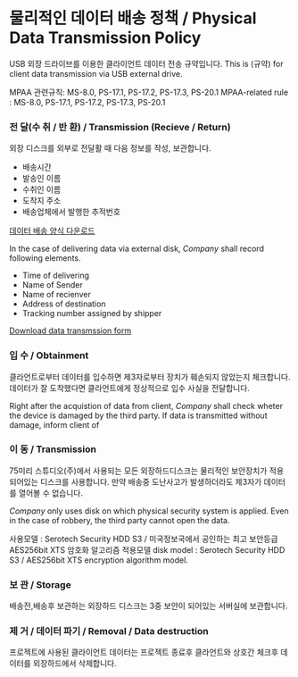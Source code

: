 # 물리적인 데이터 배송 정책 / Physical Data Transmission Policy
USB 외장 드라이브를 이용한 클라이언트 데이터 전송 규약입니다.
This is (규약) for client data transmission via USB external drive.


MPAA 관련규칙: MS-8.0, PS-17.1, PS-17.2, PS-17.3, PS-20.1
MPAA-related rule : MS-8.0, PS-17.1, PS-17.2, PS-17.3, PS-20.1

### 전 달(수 취 / 반 환) / Transmission (Recieve / Return)
외장 디스크를 외부로 전달활 때 다음 정보를 작성, 보관합니다.

- 배송시간
- 발송인 이름
- 수취인 이름
- 도착지 주소
- 배송업체에서 발행한 추적번호

[데이터 배송 양식 다운로드](../pdf/data_transfer_information.pdf)

In the case of delivering data via external disk, *Company* shall record following elements.

- Time of delivering
- Name of Sender
- Name of recienver
- Address of destination
- Tracking number assigned by shipper

[Download data transmssion form](../pdf/data_transfer_information.pdf)

### 입 수 / Obtainment

클라언트로부터 데이터를 입수하면 제3자로부터 장치가 훼손되지 않았는지 체크합니다.
데이터가 잘 도착했다면 클라언트에게 정상적으로 입수 사실을 전달합니다.

Right after the acquistion of data from client, *Company* shall check wheter the device is damaged by the third party.
If data is transmitted without damage, inform client of 

### 이 동 / Transmission

75미리 스튜디오(주)에서 사용되는 모든 외장하드디스크는 물리적인 보안장치가 적용되어있는 디스크를 사용합니다.
만약 배송중 도난사고가 발생하더라도 제3자가 데이터를 열어볼 수 없습니다.

*Company* only uses disk on which physical security system is applied.
Even in the case of robbery, the third party cannot open the data.

사용모델 : Serotech Security HDD S3 / 미국정보국에서 공인하는 최고 보안등급 AES256bit XTS 암호화 알고리즘 적용모델
disk model : Serotech Security HDD S3 / AES256bit XTS encryption algorithm model.

### 보 관 / Storage
배송전,배송후 보관하는 외장하드 디스크는 3중 보안이 되어있는 서버실에 보관합니다.

### 제 거 / 데이터 파기 / Removal / Data destruction
프로젝트에 사용된 클라이언트 데이터는 프로젝트 종료후 클라언트와 상호간 체크후 데이터를 외장하드에서 삭제합니다.
